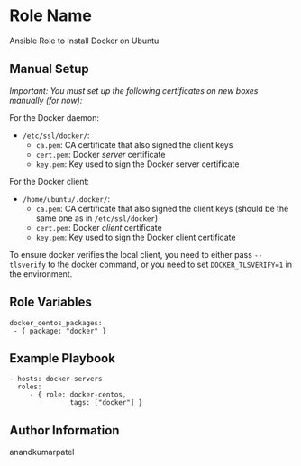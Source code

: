 # Role Name

Ansible Role to Install Docker on Ubuntu

## Manual Setup

*Important: You must set up the following certificates on new boxes manually (for now):*

For the Docker daemon:
- `/etc/ssl/docker/`:
  - `ca.pem`: CA certificate that also signed the client keys
  - `cert.pem`: Docker _server_ certificate
  - `key.pem`: Key used to sign the Docker server certificate

For the Docker client:
- `/home/ubuntu/.docker/`:
  - `ca.pem`: CA certificate that also signed the client keys (should be the same one as in `/etc/ssl/docker`)
  - `cert.pem`: Docker _client_ certificate
  - `key.pem`: Key used to sign the Docker client certificate

To ensure docker verifies the local client, you need to either pass `--tlsverify` to the docker command, or you need to set `DOCKER_TLSVERIFY=1` in the environment.

## Role Variables

```
docker_centos_packages:
 - { package: "docker" }
```

## Example Playbook

    - hosts: docker-servers
      roles:
         - { role: docker-centos, 
                   tags: ["docker"] }

## Author Information

anandkumarpatel
